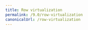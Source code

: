 ```yaml
---
title: Row virtualization
permalink: /9.0/row-virtualization
canonicalUrl: /row-virtualization
---
```

